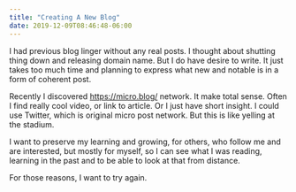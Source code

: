 ```yaml
---
title: "Creating A New Blog"
date: 2019-12-09T08:46:48-06:00
---
```


I had previous blog linger without any real posts. I thought about shutting thing down and releasing domain name. But I do have desire to write. It just takes too much time and planning to express what new and notable is in a form of coherent post.

Recently I discovered https://micro.blog/ network. It make total sense. Often I find really cool video, or link to article. Or I just have short insight. I could use Twitter, which is original micro post network. But this is like yelling at the stadium.

I want to preserve my learning and growing, for others, who follow me and are interested, but mostly for myself, so I can see what I was reading, learning in the past and to be able to look at that from distance.

For those reasons, I want to try again.